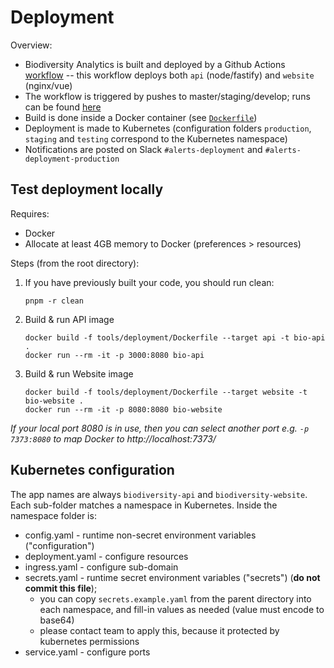 # Deployment

Overview:

- Biodiversity Analytics is built and deployed by a Github Actions [workflow](../.github/workflows/build-deploy.yml) -- this workflow deploys both `api` (node/fastify) and `website` (nginx/vue)
- The workflow is triggered by pushes to master/staging/develop; runs can be found [here](https://github.com/rfcx/biodiversity-analytics/actions)
- Build is done inside a Docker container (see [`Dockerfile`](./Dockerfile))
- Deployment is made to Kubernetes (configuration folders `production`, `staging` and `testing` correspond to the Kubernetes namespace)
- Notifications are posted on Slack `#alerts-deployment` and `#alerts-deployment-production`

## Test deployment locally

Requires:

- Docker
- Allocate at least 4GB memory to Docker (preferences > resources)

Steps (from the root directory):

1. If you have previously built your code, you should run clean:

    ```
    pnpm -r clean
    ```

2.  Build & run API image

    ```
    docker build -f tools/deployment/Dockerfile --target api -t bio-api .
    docker run --rm -it -p 3000:8080 bio-api
    ```

3.  Build & run Website image

    ```
    docker build -f tools/deployment/Dockerfile --target website -t bio-website .
    docker run --rm -it -p 8080:8080 bio-website
    ```

_If your local port 8080 is in use, then you can select another port e.g. `-p 7373:8080` to map Docker to http://localhost:7373/_

## Kubernetes configuration

The app names are always `biodiversity-api` and `biodiversity-website`. Each sub-folder matches a namespace in Kubernetes. Inside the namespace folder is:

- config.yaml - runtime non-secret environment variables ("configuration")
- deployment.yaml - configure resources
- ingress.yaml - configure sub-domain
- secrets.yaml - runtime secret environment variables ("secrets") (**do not commit this file**);
  - you can copy `secrets.example.yaml` from the parent directory into each namespace, and fill-in values as needed (value must encode to base64)
  - please contact team to apply this, because it protected by kubernetes permissions
- service.yaml - configure ports
